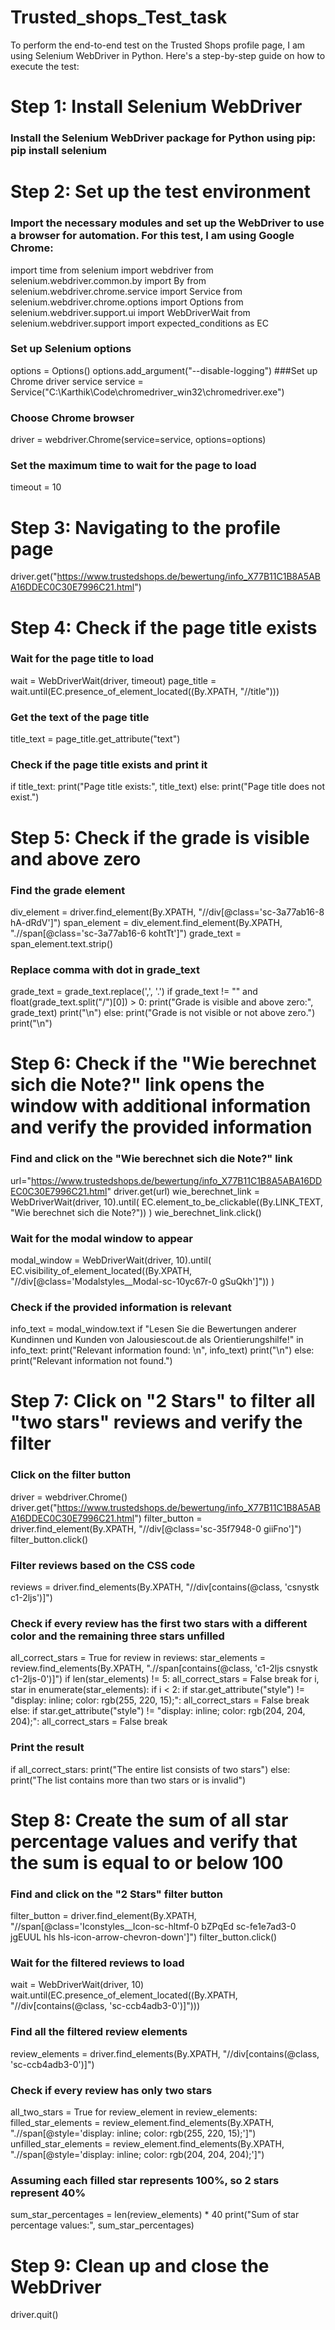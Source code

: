 # Trusted_shops_Test_task

To perform the end-to-end test on the Trusted Shops profile page, I am using Selenium WebDriver in Python. 
Here's a step-by-step guide on how to execute the test:

# Step 1: Install Selenium WebDriver
### Install the Selenium WebDriver package for Python using pip: pip install selenium

# Step 2: Set up the test environment
### Import the necessary modules and set up the WebDriver to use a browser for automation. For this test, I am using Google Chrome:

import time
from selenium import webdriver
from selenium.webdriver.common.by import By
from selenium.webdriver.chrome.service import Service
from selenium.webdriver.chrome.options import Options
from selenium.webdriver.support.ui import WebDriverWait
from selenium.webdriver.support import expected_conditions as EC
### Set up Selenium options
options = Options()
options.add_argument("--disable-logging")
###Set up Chrome driver service
service = Service("C:\Karthik\Code\chromedriver_win32\chromedriver.exe")
### Choose Chrome browser
driver = webdriver.Chrome(service=service, options=options)
### Set the maximum time to wait for the page to load
timeout = 10

# Step 3: Navigating to the profile page
driver.get("https://www.trustedshops.de/bewertung/info_X77B11C1B8A5ABA16DDEC0C30E7996C21.html")

# Step 4: Check if the page title exists
### Wait for the page title to load
wait = WebDriverWait(driver, timeout)
page_title = wait.until(EC.presence_of_element_located((By.XPATH, "//title")))
### Get the text of the page title
title_text = page_title.get_attribute("text")
### Check if the page title exists and print it
if title_text:
print("Page title exists:", title_text)
else:
print("Page title does not exist.")

# Step 5: Check if the grade is visible and above zero
### Find the grade element
div_element = driver.find_element(By.XPATH, "//div[@class='sc-3a77ab16-8 hA-dRdV']")
span_element = div_element.find_element(By.XPATH, ".//span[@class='sc-3a77ab16-6 kohtTt']")
grade_text = span_element.text.strip()
### Replace comma with dot in grade_text
grade_text = grade_text.replace(',', '.')
if grade_text != "" and float(grade_text.split("/")[0]) > 0:
print("Grade is visible and above zero:", grade_text)
print("\n")
else:
print("Grade is not visible or not above zero.")
print("\n")

# Step 6: Check if the "Wie berechnet sich die Note?" link opens the window with additional information and verify the provided information
### Find and click on the "Wie berechnet sich die Note?" link
url="https://www.trustedshops.de/bewertung/info_X77B11C1B8A5ABA16DDEC0C30E7996C21.html"
driver.get(url)
wie_berechnet_link = WebDriverWait(driver, 10).until(
EC.element_to_be_clickable((By.LINK_TEXT, "Wie berechnet sich die Note?"))
)
wie_berechnet_link.click()
### Wait for the modal window to appear
modal_window = WebDriverWait(driver, 10).until(
EC.visibility_of_element_located((By.XPATH, "//div[@class='Modalstyles__Modal-sc-10yc67r-0 gSuQkh']"))
)
### Check if the provided information is relevant
info_text = modal_window.text
if "Lesen Sie die Bewertungen anderer Kundinnen und Kunden von Jalousiescout.de als Orientierungshilfe!" in info_text:
print("Relevant information found: \n", info_text)
print("\n")
else:
print("Relevant information not found.")

# Step 7: Click on "2 Stars" to filter all "two stars" reviews and verify the filter
### Click on the filter button
driver = webdriver.Chrome() driver.get("https://www.trustedshops.de/bewertung/info_X77B11C1B8A5ABA16DDEC0C30E7996C21.html")
filter_button = driver.find_element(By.XPATH, "//div[@class='sc-35f7948-0 giiFno']")
filter_button.click()
### Filter reviews based on the CSS code
reviews = driver.find_elements(By.XPATH, "//div[contains(@class, 'csnystk c1-2ljs')]")
### Check if every review has the first two stars with a different color and the remaining three stars unfilled
all_correct_stars = True
for review in reviews:
star_elements = review.find_elements(By.XPATH, ".//span[contains(@class, 'c1-2ljs csnystk c1-2ljs-0')]")
if len(star_elements) != 5:
all_correct_stars = False
break
for i, star in enumerate(star_elements):
if i < 2:
if star.get_attribute("style") != "display: inline; color: rgb(255, 220, 15);":
all_correct_stars = False
break
else:
if star.get_attribute("style") != "display: inline; color: rgb(204, 204, 204);":
all_correct_stars = False
break
### Print the result
if all_correct_stars:
print("The entire list consists of two stars")
else:
print("The list contains more than two stars or is invalid")

# Step 8: Create the sum of all star percentage values and verify that the sum is equal to or below 100
### Find and click on the "2 Stars" filter button
filter_button = driver.find_element(By.XPATH, "//span[@class='Iconstyles__Icon-sc-hltmf-0 bZPqEd sc-fe1e7ad3-0 jgEUUL hls hls-icon-arrow-chevron-down']")
filter_button.click()
### Wait for the filtered reviews to load
wait = WebDriverWait(driver, 10)
wait.until(EC.presence_of_element_located((By.XPATH, "//div[contains(@class, 'sc-ccb4adb3-0')]")))
### Find all the filtered review elements
review_elements = driver.find_elements(By.XPATH, "//div[contains(@class, 'sc-ccb4adb3-0')]")
### Check if every review has only two stars
all_two_stars = True
for review_element in review_elements:
filled_star_elements = review_element.find_elements(By.XPATH, ".//span[@style='display: inline; color: rgb(255, 220, 15);']")
unfilled_star_elements = review_element.find_elements(By.XPATH, ".//span[@style='display: inline; color: rgb(204, 204, 204);']")
### Assuming each filled star represents 100%, so 2 stars represent 40%
sum_star_percentages = len(review_elements) * 40
print("Sum of star percentage values:", sum_star_percentages)

# Step 9: Clean up and close the WebDriver
driver.quit()
